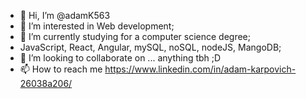 - 👋 Hi, I’m @adamK563
- 👀 I’m interested in Web development;
- 🌱 I’m currently studying for a computer science degree;
- JavaScript, React, Angular, mySQL, noSQL, nodeJS, MangoDB;
- 💞️ I’m looking to collaborate on ... anything tbh ;D
- 📫 How to reach me https://www.linkedin.com/in/adam-karpovich-26038a206/

<!---
adamK563/adamK563 is a ✨ special ✨ repository because its `README.md` (this file) appears on your GitHub profile.
You can click the Preview link to take a look at your changes.
--->
